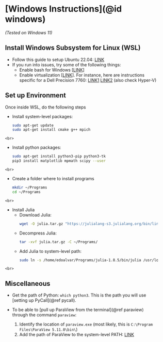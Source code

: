 # [Windows Instructions](@id windows)

*(Tested on Windows 11)*


## Install Windows Subsystem for Linux (WSL)
* Follow this guide to setup Ubuntu 22.04: [LINK](https://ubuntu.com/tutorials/install-ubuntu-on-wsl2-on-windows-11-with-gui-support)
* If you run into issues, try some of the following things:
    * Enable bash for Windows [[LINK](https://www.groovypost.com/howto/install-and-start-bash-in-windows-10-anniversary-update)]
    * Enable virtualization [[LINK](https://learn.microsoft.com/en-us/windows/wsl/troubleshooting#error-0x80370102-the-virtual-machine-could-not-be-started-because-a-required-feature-is-not-installed)]. For instance, here are instructions specific for a Dell Precision 7760: [LINK1](https://www.dell.com/support/kbdoc/en-us/000195978/how-to-enable-or-disable-hardware-virtualization-on-dell-systems) [LINK2](https://www.dell.com/support/kbdoc/en-us/000195980/how-to-enable-or-disable-windows-virtualization-on-dell-systems) (also check Hyper-V)

## Set up Environment
Once inside WSL, do the following steps

* Install system-level packages:
  ```bash
  sudo apt-get update
  sudo apt-get install cmake g++ mpich
  ```
```@raw html
<br>
```
* Install python packages:
  ```bash
  sudo apt-get install python3-pip python3-tk
  pip3 install matplotlib mpmath scipy --user
  ```

```@raw html
<br>
```
* Create a folder where to install programs
  ```bash
  mkdir ~/Programs
  cd ~/Programs
  ```

```@raw html
<br>
```
* Install Julia
  * Download Julia:
    ```bash
    wget -O julia.tar.gz "https://julialang-s3.julialang.org/bin/linux/x64/1.8/julia-1.8.5-linux-x86_64.tar.gz"
    ```
  * Decompress Julia:
    ```bash
    tar -xvf julia.tar.gz -C ~/Programs/
    ```
  * Add Julia to system-level path:
    ```bash
    sudo ln -s /home/edoalvar/Programs/julia-1.8.5/bin/julia /usr/local/bin/
    ```

```@raw html
<br>
```
## Miscellaneous
* Get the path of Python: `which python3`. This is the path you will use [setting up PyCall](@ref pycall).

* To be able to [pull up ParaView from the terminal](@ref paraview) through the command `paraview`:
    1. Identify the location of `paraview.exe` (most likely, this is `C:\Program Files\ParaView 5.11.0\bin\`)
    2. Add the path of ParaView to the system-level PATH: [LINK](https://www.computerhope.com/issues/ch000549.htm)
